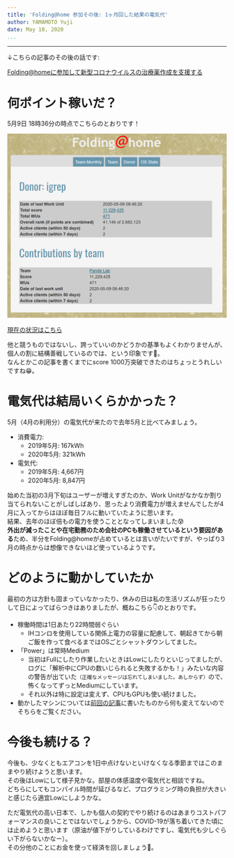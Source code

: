 ```yaml
---
title: 'Folding@home 参加その後: 1ヶ月回した結果の電気代'
author: YAMAMOTO Yuji
date: May 10, 2020
...
```

---

↓こちらの記事のその後の話です:

[Folding@homeに参加して新型コロナウイルスの治療薬作成を支援する](01-folding-at-home.html)

# 何ポイント稼いだ？

5月9日 18時36分の時点でこちらのとおりです！

![Total score 11,229,425, Total WUs: 471, Overall rank: 41,146 of 2,682,123](/imgs/2020-05-10-fah-stats.png)

[現在の状況はこちら](https://stats.foldingathome.org/donor/igrep)

他と競うものではないし、誇っていいのかどうかの基準もよくわかりませんが、個人の割に結構善戦しているのでは、という印象です😤。  
なんとかこの記事を書くまでにscore 1000万突破できたのはちょっとうれしいですね😁。

# 電気代は結局いくらかかった？

5月（4月の利用分）の電気代が来たので去年5月と比べてみましょう。

- 消費電力:
    - 2019年5月: 167kWh
    - 2020年5月: 321kWh
- 電気代:
    - 2019年5月: 4,667円
    - 2020年5月: 8,847円

始めた当初の3月下旬はユーザーが増えすぎたのか、Work Unitがなかなか割り当てられないことがしばしばあり、思ったより消費電力が増えませんでしたが4月に入ってからはほぼ毎日フルに動いていたように思います。  
結果、去年のほぼ倍もの電力を使うこととなってしまいました😰  
**外出が減ったことや在宅勤務のため会社のPCも稼働させているという要因がある**ため、半分をFolding@homeが占めているとは言いがたいですが、やっぱり3月の時点からは想像できないほど使っているようです。

# どのように動かしていたか

最初の方は方針も固まっていなかったり、休みの日は私の生活リズムが狂ったりして日によってばらつきはありましたが、概ねこちら👇のとおりです。

- 稼働時間は1日あたり22時間弱ぐらい
    - IHコンロを使用している関係上電力の容量に配慮して、朝起きてから朝ご飯を作って食べるまではOSごとシャットダウンしてました。
- 「Power」は常時Medium
    - 当初はFullにしたり作業したいときはLowにしたりといじってましたが、ログに「解析中にCPUの数いじられると失敗するかも！」みたいな内容の警告が出ていた<small>（正確なメッセージは忘れてしまいました。あしからず）</small>ので、怖くなってずっとMediumにしています。
    - それ以外は特に設定は変えず、CPUもGPUも使い続けました。
- 動かしたマシンについては[前回の記事](https://the.igreque.info/posts/2020/01-folding-at-home.html)に書いたものから何も変えてないのでそちらをご覧ください。

# 今後も続ける？

今後も、少なくともエアコンを1日中点けないといけなくなる季節まではこのままやり続けようと思います。  
その後はLowにして様子見かな。部屋の体感温度や電気代と相談ですね。  
どちらにしてもコンパイル時間が延びるなど、プログラミング時の負担が大きいと感じたら適宜Lowにしようかな。

ただ電気代の高い日本で、しかも個人の契約でやり続けるのはあまりコストパフォーマンスの良いことではないでしょうから、COVID-19が落ち着いてきた頃には止めようと思います（原油が値下がりしているわけですし、電気代も少しぐらい下がらないかなー）。  
その分他のことにお金を使って経済を回しましょう💸。
